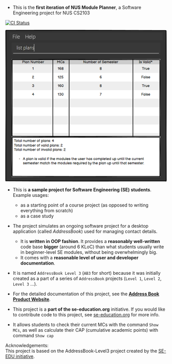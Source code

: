 * This is the **first iteration of NUS Module Planner**, a Software Engineering project for NUS CS2103<br>

[![CI Status](https://github.com/AY2021S2-CS2103-W17-1/tp/actions/workflows/gradle.yml/badge.svg)](https://github.com/AY2021S2-CS2103-W17-1/tp/actions)

![Ui](docs/images/Ui.png)

* This is **a sample project for Software Engineering (SE) students**.<br>
  Example usages:
  * as a starting point of a course project (as opposed to writing everything from scratch)
  * as a case study
* The project simulates an ongoing software project for a desktop application (called _AddressBook_) used for managing contact details.
  * It is **written in OOP fashion**. It provides a **reasonably well-written** code base **bigger** (around 6 KLoC) than what students usually write in beginner-level SE modules, without being overwhelmingly big.
  * It comes with a **reasonable level of user and developer documentation**.
* It is named `AddressBook Level 3` (`AB3` for short) because it was initially created as a part of a series of `AddressBook` projects (`Level 1`, `Level 2`, `Level 3` ...).
* For the detailed documentation of this project, see the **[Address Book Product Website](https://se-education.org/adressbook-level3)**.

* This project is a **part of the se-education.org** initiative. If you would like to contribute code to this project, see [se-education.org](https://se-education.org#https://se-education.org/#contributing) for more info.
* It allows students to check their current MCs with the command `Show MCs`, as well as calculate their CAP (cumulative academic points) with command `Show cap`

Acknowledgements:  
This project is based on the AddressBook-Level3 project created by the [SE-EDU initiative](https://se-education.org).
